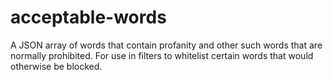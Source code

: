 # acceptable-words
A JSON array of words that contain profanity and other such words that are normally prohibited. For use in filters to whitelist certain words that would otherwise be blocked.
